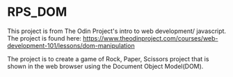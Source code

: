 # RPS_DOM

This project is from The Odin Project's intro to web development/ javascript.
The project is found here:
https://www.theodinproject.com/courses/web-development-101/lessons/dom-manipulation

The project is to create a game of Rock, Paper, Scissors project that is shown in the web browser using the Document Object Model(DOM).

